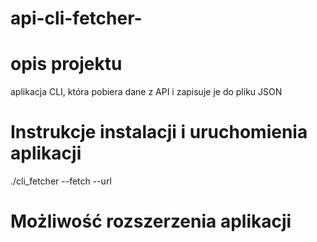 # api-cli-fetcher-

# opis projektu
aplikacja CLI, która pobiera dane z API i zapisuje je do pliku JSON

# Instrukcje instalacji i uruchomienia aplikacji
./cli_fetcher --fetch --url 

# Możliwość rozszerzenia aplikacji
